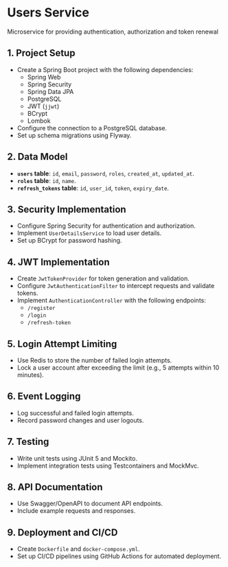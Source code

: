 # **Users Service**

Microservice for providing authentication, authorization and token renewal

## 1. **Project Setup**
- Create a Spring Boot project with the following dependencies:
  - Spring Web
  - Spring Security
  - Spring Data JPA
  - PostgreSQL
  - JWT (`jjwt`)
  - BCrypt
  - Lombok
- Configure the connection to a PostgreSQL database.
- Set up schema migrations using Flyway.

## 2. **Data Model**
- **`users` table**: `id`, `email`, `password`, `roles`, `created_at`, `updated_at`.
- **`roles` table**: `id`, `name`.
- **`refresh_tokens` table**: `id`, `user_id`, `token`, `expiry_date`.

## 3. **Security Implementation**
- Configure Spring Security for authentication and authorization.
- Implement `UserDetailsService` to load user details.
- Set up BCrypt for password hashing.

## 4. **JWT Implementation**
- Create `JwtTokenProvider` for token generation and validation.
- Configure `JwtAuthenticationFilter` to intercept requests and validate tokens.
- Implement `AuthenticationController` with the following endpoints:
  - `/register`
  - `/login`
  - `/refresh-token`

## 5. **Login Attempt Limiting**
- Use Redis to store the number of failed login attempts.
- Lock a user account after exceeding the limit (e.g., 5 attempts within 10 minutes).

## 6. **Event Logging**
- Log successful and failed login attempts.
- Record password changes and user logouts.

## 7. **Testing**
- Write unit tests using JUnit 5 and Mockito.
- Implement integration tests using Testcontainers and MockMvc.

## 8. **API Documentation**
- Use Swagger/OpenAPI to document API endpoints.
- Include example requests and responses.

## 9. **Deployment and CI/CD**
- Create `Dockerfile` and `docker-compose.yml`.
- Set up CI/CD pipelines using GitHub Actions for automated deployment.

